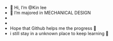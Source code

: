 - 👋 Hi, I’m @Kin lee
- 👀 I’m majored in MECHANICAL DESIGN
-
-
- Hope that Github helps me the progress 💪
- i still stay in a unknown place to keep learning 🌟  

<!---
Kinny-lee/Kinny-lee is a ✨ special ✨ repository because its `README.md` (this file) appears on your GitHub profile.
You can click the Preview link to take a look at your changes.
--->
